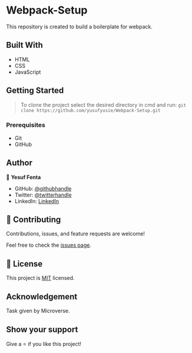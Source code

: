 # Webpack-Setup
This repository is created to build a boilerplate for webpack.
## Built With

- HTML
- CSS
- JavaScript

## Getting Started

> To clone the project select the desired directory in cmd and run: `git clone https://github.com/yusufyusie/Webpack-Setup.git`

### Prerequisites

  - Git
  - GitHub

## Author

👤 **Yesuf Fenta**

- GitHub: [@githubhandle](https://github.com/yusufyusie)
- Twitter: [@twitterhandle]( https://twitter.com/yusufyusiee)
- LinkedIn: [LinkedIn](https://www.linkedin.com/in/yusufyusie)

## 🤝 Contributing

Contributions, issues, and feature requests are welcome!

Feel free to check the [issues page](../../issues/).

## 📝 License

This project is [MIT](./LICENSE) licensed.

## Acknowledgement

Task given by Microverse.

## Show your support

Give a ⭐️ if you like this project!
